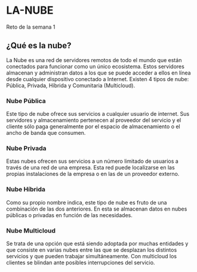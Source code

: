 # LA-NUBE
Reto de la semana 1

## ¿Qué es la nube?
La Nube es una red de servidores remotos de todo el mundo que están conectados para funcionar como un único ecosistema. Estos servidores almacenan y administran datos a los que se puede acceder a ellos en línea desde cualquier dispositivo conectado a Internet. Existen 4 tipos de nube: Pública, Privada, Híbrida y Comunitaria (Multicloud).

### Nube Pública
Este tipo de nube ofrece sus servicios a cualquier usuario de internet. Sus servidores y almacenamiento pertenecen al proveedor del servicio y el cliente sólo paga generalmente por el espacio de almacenamiento o el ancho de banda que consumen.

### Nube Privada
Estas nubes ofrecen sus servicios a un número limitado de usuarios a través de una red de una empresa. Esta red puede localizarse en las propias instalaciones de la empresa o en las de un proveedor externo.

### Nube Híbrida
Como su propio nombre indica, este tipo de nube es fruto de una combinación de las dos anteriores. En esta se almacenan datos en nubes públicas o privadas en función de las necesidades. 

### Nube Multicloud
Se trata de una opción que está siendo adoptada por muchas entidades y que consiste en varias nubes entre las que se desplazan los distintos servicios y que pueden trabajar simultáneamente. Con multicloud los clientes se blindan ante posibles interrupciones del servicio.
